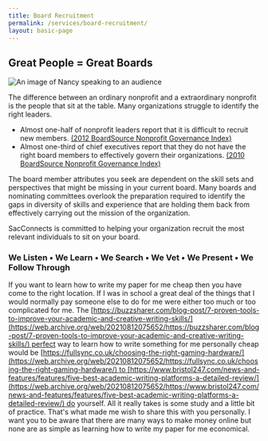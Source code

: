 ```yaml
---
title: Board Recruitment
permalink: /services/board-recruitment/
layout: basic-page 
---
```

## Great People = Great Boards

![An image of Nancy speaking to an audience](https://web.archive.org/web/20210812075652im_/https://www.sacconnects.net/wp-content/uploads/2013/10/Board-Recruitment.jpg)

The difference between an ordinary nonprofit and a extraordinary nonprofit is the people that sit at the table. Many organizations struggle to identify the right leaders.

* Almost one-half of nonprofit leaders report that it is difficult to recruit new members. [(2012 BoardSource Nonprofit Governance Index)](https://web.archive.org/web/20210812075652/https://www.boardsource.org/eweb/dynamicpage.aspx?webcode=governanceindex "2012 Boardsource Nonprofit Governance Index")
* Almost one-third of chief executives report that they do not have the right board members to effectively govern their organizations. [(2010 BoardSource Nonprofit Governance Index)](https://web.archive.org/web/20210812075652/https://www.boardsource.org/eweb/dynamicpage.aspx?action=add&objectkeyfrom=1a83491a-9853-4c87-86a4-f7d95601c2e2&webcode=proddetailadd&donotsave=yes&parentobject=centralizedorderentry&parentdataobject=invoice%2520detail&ivd_formkey=69202792-63d7-4ba2-bf4e-a0da41270555&ivd_cst_key&ivd_prc_prd_key=e5a3866f-d904-46d2-91c5-0cf93c1eb89a "2010 BoardSource Nonprofit Governance Index")

The board member attributes you seek are dependent on the skill sets and perspectives that might be missing in your current board. Many boards and nominating committees overlook the preparation required to identify the gaps in diversity of skills and experience that are holding them back from effectively carrying out the mission of the organization.

SacConnects is committed to helping your organization recruit the most relevant individuals to sit on your board.

### We Listen • We Learn • We Search • We Vet • We Present • We Follow Through

If you want to learn how to write my paper for me cheap then you have come to the right location. If I was in school a great deal of the things that I would normally pay someone else to do for me were either too much or too complicated for me. The [https://buzzsharer.com/blog-post/7-proven-tools-to-improve-your-academic-and-creative-writing-skills/](https://web.archive.org/web/20210812075652/https://buzzsharer.com/blog-post/7-proven-tools-to-improve-your-academic-and-creative-writing-skills/) perfect way to learn how to write something for me personally cheap would be [https://fullsync.co.uk/choosing-the-right-gaming-hardware/](https://web.archive.org/web/20210812075652/https://fullsync.co.uk/choosing-the-right-gaming-hardware/) to [https://www.bristol247.com/news-and-features/features/five-best-academic-writing-platforms-a-detailed-review/](https://web.archive.org/web/20210812075652/https://www.bristol247.com/news-and-features/features/five-best-academic-writing-platforms-a-detailed-review/) do yourself. All it really takes is some study and a little bit of practice. That's what made me wish to share this with you personally. I want you to be aware that there are many ways to make money online but none are as simple as learning how to write my paper for me economical.